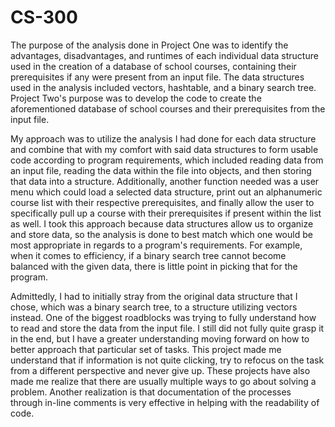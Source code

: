 # CS-300

The purpose of the analysis done in Project One was to identify the advantages, disadvantages, and runtimes of each individual data structure used in the creation of a database of school courses, containing their prerequisites if any were present from an input file. The data structures used in the analysis included vectors, hashtable, and a binary search tree. Project Two's purpose was to develop the code to create the aforementioned database of school courses and their prerequisites from the input file.

My approach was to utilize the analysis I had done for each data structure and combine that with my comfort with said data structures to form usable code according to program requirements, which included reading data from an input file, reading the data within the file into objects, and then storing that data into a structure. Additionally, another function needed was a user menu which could load a selected data structure, print out an alphanumeric course list with their respective prerequisites, and finally allow the user to specifically pull up a course with their prerequisites if present within the list as well. I took this approach because data structures allow us to organize and store data, so the analysis is done to best match which one would be most appropriate in regards to a program's requirements. For example, when it comes to efficiency, if a binary search tree cannot become balanced with the given data, there is little point in picking that for the program.

Admittedly, I had to initially stray from the original data structure that I chose, which was a binary search tree, to a structure utilizing vectors instead. One of the biggest roadblocks was trying to fully understand how to read and store the data from the input file. I still did not fully quite grasp it in the end, but I have a greater understanding moving forward on how to better approach that particular set of tasks. This project made me understand that if information is not quite clicking, try to refocus on the task from a different perspective and never give up. These projects have also made me realize that there are usually multiple ways to go about solving a problem. Another realization is that documentation of the processes through in-line comments is very effective in helping with the readability of code.


 
